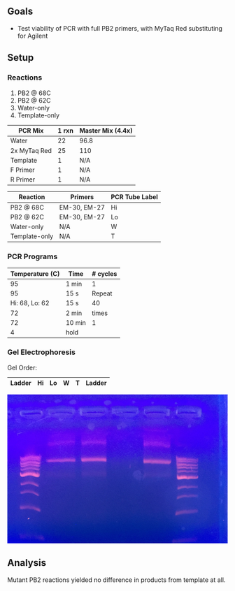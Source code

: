 ## Goals

- Test viability of PCR with full PB2 primers, with MyTaq Red substituting for Agilent

## Setup

### Reactions

1. PB2 @ 68C
1. PB2 @ 62C
1. Water-only
1. Template-only

| PCR Mix    | 1 rxn | Master Mix (4.4x) |
|------------|-------|-------------------|
| Water      | 22    | 96.8              |
| 2x MyTaq Red | 25    | 110               |
| Template   | 1     | N/A               |
| F Primer   | 1     | N/A               |
| R Primer   | 1     | N/A               |

| Reaction      | Primers      | PCR Tube Label |
|---------------|--------------|----------------|
| PB2 @ 68C    | EM-30, EM-27 | Hi             |
| PB2 @ 62C    | EM-30, EM-27 | Lo             |
| Water-only    | N/A          | W             |
| Template-only | N/A          | T             |

### PCR Programs

| Temperature (C)      | Time           | # cycles |
|----------------------|----------------|----------|
| 95                   | 1 min          | 1        |
| 95                   | 15 s           | Repeat   |
| Hi: 68, Lo: 62       | 15 s            | 40       |
| 72                   | 2 min          | times    |
| 72                   | 10 min         | 1        |
| 4                    | hold           |          |

### Gel Electrophoresis

Gel Order:

| Ladder | Hi | Lo | W | T | Ladder |
|--------|----|----|----|-----|--------|

![gel](./20160905-pb2_full.JPG)

## Analysis

Mutant PB2 reactions yielded no difference in products from template at all.
